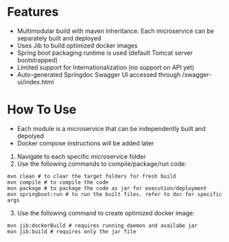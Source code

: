 # Features
* Multimodular build with maven inheritance. Each microservice can be separately built and deployed
* Uses Jib to build optimized docker images
* Spring boot packaging runtime is used (default Tomcat server bootstrapped)
* Limited support for Internationalization (no support on API yet)
* Auto-generated Springdoc Swagger UI accessed through /swagger-ui/index.html

# How To Use
* Each module is a microservice that can be independently built and depolyed
* Docker compose instructions will be added later
1. Navigate to each specific microservice folder
2. Use the following commands to compile/package/run code:
```
mvn clean # to clear the target folders for fresh build
mvn compile # to compile the code
mvn package # to package the code as jar for execution/deployment
mvn springboot:run # to run the built files. refer to doc for specific args
```
3. Use the following command to create optimized docker image:
```
mvn jib:dockerBuild # requires running daemon and availabe jar
mvn jib:build # requires only the jar file
```
